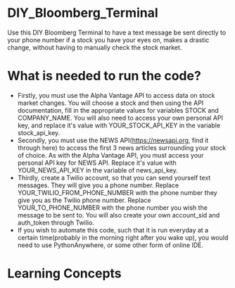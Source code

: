 # DIY_Bloomberg_Terminal
Use this DIY Bloomberg Terminal to have a text message be sent directly to your phone number if a stock you have your eyes on, makes a drastic change, without having to manually check the stock market.

# What is needed to run the code?
- Firstly, you must use the Alpha Vantage API to access data on stock market changes. You will choose a stock and then using the API documentation, fill in the appropriate values for variables STOCK and COMPANY_NAME. You will also need to access your own personal API key, and replace it's value with YOUR_STOCK_API_KEY in the variable stock_api_key.  
- Secondly, you must use the NEWS API(https://newsapi.org, find it through here) to access the first 3 news articles surrounding your stock of choice. As with the Alpha Vantage API, you must access your personal API key for NEWS API. Replace it's value with YOUR_NEWS_API_KEY in the variable of news_api_key. 
- Thirdly, create a Twilio account, so that you can send yourself text messages. They will give you a phone number. Replace YOUR_TWILIO_FROM_PHONE_NUMBER with the phone number they give you as the Twilio phone number. Replace YOUR_TO_PHONE_NUMBER with the phone number you wish the message to be sent to. You will also create your own account_sid and auth_token through Twilio.
- If you wish to automate this code, such that it is run everyday at a certain time(probably in the morning right after you wake up), you would need to use PythonAnywhere, or some other form of online IDE. 

# Learning Concepts






